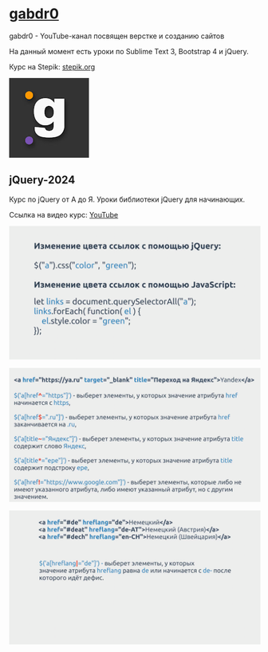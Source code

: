 # [gabdr0](https://www.youtube.com/@gabdr0)

gabdr0 - YouTube-канал посвящен верстке и созданию сайтов

На данный момент есть уроки по Sublime Text 3, Bootstrap 4 и jQuery.

Курс на Stepik: [stepik.org](https://stepik.org/134100)

![logo](data/gabdr0Logo.jpg)


## jQuery-2024
Курс по jQuery от А до Я. Уроки библиотеки jQuery для начинающих.

Ссылка на видео курс: [YouTube](https://www.youtube.com/watch?v=vPnom5AiD1w&list=PLfe1kRw3wJm1THSnShR473hltjgt2Li8y)

![difference](data/difference.png)

![attributeSelector](data/attributeSelector-1.png)

![attributeSelector](data/attributeSelector-2.png)

